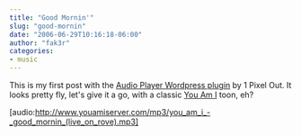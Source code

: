 ```yaml
---
title: "Good Mornin'"
slug: "good-mornin"
date: "2006-06-29T10:16:18-06:00"
author: "fak3r"
categories:
- music
---
```


This is my first post with the [Audio Player Wordpress plugin](http://www.1pixelout.net/code/audio-player-wordpress-plugin/) by 1 Pixel Out.  It looks pretty fly, let's give it a go, with a classic [You Am I](http://www.youami.net/) toon, eh?


[audio:http://www.youamiserver.com/mp3/you_am_i_-_good_mornin_(live_on_rove).mp3]
